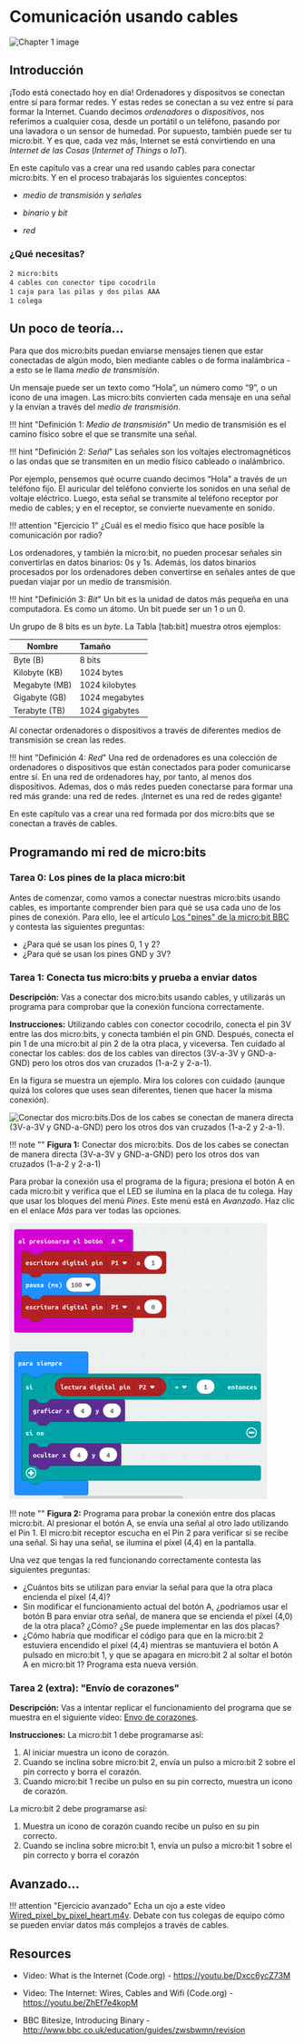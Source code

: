 Comunicación usando cables
==========================

![Chapter 1 image](chapter1.png)

Introducción
------------

¡Todo está conectado hoy en día! Ordenadores y dispositvos se conectan entre sí para formar redes. Y estas redes se conectan a su vez entre sí para formar la Internet. Cuando decimos *ordenadores* o *dispositivos*, nos referimos a cualquier cosa, desde un portátil o un teléfono, pasando por una lavadora o un sensor de humedad. Por supuesto, también puede ser tu micro:bit. Y es que, cada vez más, Internet se está convirtiendo en una *Internet de las Cosas* (*Internet of Things* o *IoT*).

En este capítulo vas a crear una red usando cables para conectar micro:bits. Y en el proceso trabajarás los siguientes conceptos:

- *medio de transmisión* y *señales*

- *binario* y *bit*

- *red*

### ¿Qué necesitas?

    2 micro:bits
    4 cables con conector tipo cocodrilo
    1 caja para las pilas y dos pilas AAA
    1 colega

Un poco de teoría...
--------------------

Para que dos micro:bits puedan enviarse mensajes tienen que estar conectadas de algún modo, bien mediante cables o de forma inalámbrica - a esto se le llama *medio de transmisión*.

Un mensaje puede ser un texto como “Hola”, un número como “9”, o un icono de una imagen. Las micro:bits convierten cada mensaje en una señal y la envían a través del *medio de transmisión*.

!!! hint "Definición 1: _Medio de transmisión_"
	Un medio de transmisión es el camino físico sobre el que se transmite una señal. 

!!! hint "Definición 2: _Señal_"
	Las señales son los voltajes electromagnéticos o las ondas que se transmiten en un medio físico cableado o inalámbrico. 

Por ejemplo, pensemos qué ocurre cuando decimos “Hola” a través de un teléfono fijo. El auricular del teléfono convierte los sonidos en una señal de voltaje eléctrico. Luego, esta señal se transmite al teléfono receptor por medio de cables; y en el receptor, se convierte nuevamente en sonido. 

!!! attention "Ejercicio 1"
	¿Cuál es el medio físico que hace posible la comunicación por radio?

Los ordenadores, y también la micro:bit, no pueden procesar señales sin convertirlas en datos binarios: 0s y 1s. Además, los datos binarios procesados por los ordenadores deben convertirse en señales antes de que puedan viajar por un medio de transmisión. 

!!! hint "Definición 3: _Bit_"
	Un bit es la unidad de datos más pequeña en una computadora. Es como un átomo. Un bit puede ser un 1 o un 0.

Un grupo de 8 bits es un *byte*. La Tabla \[tab:bit\] muestra otros ejemplos: 

|**Nombre** | **Tamaño**|
|---------|:--------|
|Byte (B) | 8 bits |
|Kilobyte (KB) | 1024 bytes |
|Megabyte (MB) | 1024 kilobytes |
| Gigabyte (GB) | 1024 megabytes |
| Terabyte (TB) | 1024 gigabytes |

Al conectar ordenadores o dispositivos a través de diferentes medios de transmisión se crean las redes. 

!!! hint "Definición 4: _Red_"
	Una red de ordenadores es una colección de ordenadores o dispositivos que están conectados para poder comunicarse entre sí. En una red de ordenadores hay, por tanto, al menos dos dispositivos. Ademas, dos o más redes pueden conectarse para formar una red más grande: una red de redes. ¡Internet es una red de redes gigante! 

En este capítulo vas a crear una red formada por dos micro:bits que se conectan a través de cables.

Programando mi red de micro:bits
--------------------------------

### Tarea 0: Los pines de la placa micro:bit

Antes de comenzar, como vamos a conectar nuestras micro:bits usando cables, es importante comprender bien para qué se usa cada uno de los pines de conexión. Para ello, lee el artículo [Los "pines" de la micro:bit BBC](https://microbit.org/es/guide/hardware/pins/) y contesta las siguientes preguntas: 

- ¿Para qué se usan los pines 0, 1 y 2?
- ¿Para qué se usan los pines GND y 3V?


### Tarea 1: Conecta tus micro:bits y prueba a enviar datos

**Descripción:** Vas a conectar dos micro:bits usando cables, y utilizarás un programa para comprobar que la conexión funciona correctamente. 

**Instrucciones:**  Utilizando cables con conector cocodrilo, conecta el pin 3V entre las dos micro:bits, y conecta también el pin GND. Después, conecta el pin 1 de una micro:bit al pin 2 de la otra placa, y viceversa.  Ten cuidado al conectar los cables: dos de los cables van directos (3V-a-3V y GND-a-GND) pero los otros dos van cruzados (1-a-2 y 2-a-1).

En la figura se muestra un ejemplo. Mira los colores con cuidado (aunque quizá los colores que uses sean diferentes, tienen que hacer la misma conexión).

![Conectar dos micro:bits.Dos de los cabes se conectan de manera directa (3V-a-3V y GND-a-GND) pero los otros dos van cruzados (1-a-2 y 2-a-1).](Microbit_wired.png)

!!! note ""
	**Figura 1:** Conectar dos micro:bits. Dos de los cabes se conectan de manera directa (3V-a-3V y GND-a-GND) pero los otros dos van cruzados (1-a-2 y 2-a-1)


Para probar la conexión usa el programa de la figura; presiona el botón A en cada micro:bit y verifica que el LED se ilumina en la placa de tu colega. Hay que usar los bloques del menú *Pines*. Este menú está en *Avanzado*. Haz clic en el enlace *Más* para ver todas las opciones.


![Programa telégrafo: envía una señal por el Pin 1 al presionar botón A. Enciende el píxel (4,4) al recibir una señal en Pin 2](telegrafo_base.png)

!!! note ""
	**Figura 2:** Programa para probar la conexión entre dos placas micro:bit. Al presionar el botón A, se envía una señal al otro lado utilizando el Pin 1. El micro:bit receptor escucha en el Pin 2 para verificar si se recibe una señal. Si hay una señal, se ilumina el píxel (4,4) en la pantalla.

Una vez que tengas la red funcionando correctamente contesta las siguientes preguntas:
- ¿Cuántos bits se utilizan para enviar la señal para que la otra placa encienda el píxel (4,4)?
- Sin modificar el funcionamiento actual del botón A, ¿podríamos usar el botón B para enviar otra señal, de manera que se encienda el píxel (4,0) de la otra placa? ¿Cómo? ¿Se puede implementar en las dos placas?
- ¿Cómo habría que modificar el código para que en la micro:bit 2 estuviera encendido el píxel (4,4) mientras se mantuviera el botón A pulsado en micro:bit 1, y que se apagara en micro:bit 2 al soltar el botón A en micro:bit 1? Programa esta nueva versión.


### Tarea 2 (extra): "Envío de corazones"

**Descripción:** Vas a intentar replicar el funcionamiento del programa que se muestra en el siguiente vídeo: [Envo de corazones](https://microbit.nominetresearch.uk/networking-book/simple_heart_transfer.html).

**Instrucciones:** 
La micro:bit 1 debe programarse así:
1. Al iniciar muestra un icono de corazón.
2. Cuando se inclina sobre micro:bit 2, envía un pulso a micro:bit 2 sobre el pin correcto y borra el corazón.
3. Cuando micro:bit 1 recibe un pulso en su pin correcto, muestra un icono de corazón.

La micro:bit 2 debe programarse así:
1. Muestra un icono de corazón cuando recibe un pulso en su pin correcto.
2. Cuando se inclina sobre micro:bit 1, envía un pulso a micro:bit 1 sobre el pin correcto y borra el corazón

Avanzado...
-----------

!!! attention "Ejercicio avanzado"
	Echa un ojo a este vídeo [Wired\_pixel\_by\_pixel\_heart.m4v](https://microbit.nominetresearch.uk/networking-book/pixel_heart_transfer.html). Debate con tus colegas de equipo cómo se pueden enviar datos más complejos a través de cables. 


Resources
---------

- Video: What is the Internet (Code.org) -   <https://youtu.be/Dxcc6ycZ73M>

- Video: The Internet: Wires, Cables and Wifi (Code.org) - <https://youtu.be/ZhEf7e4kopM>

- BBC Bitesize, Introducing Binary - <http://www.bbc.co.uk/education/guides/zwsbwmn/revision>

[^1]: This image is by micro:bit Educational Foundation at [www.microbit.org](https://www.microbit.org).

[^2]: Microbit telegraph activity <https://makecode.microbit.org/projects/telegraph/make>  
